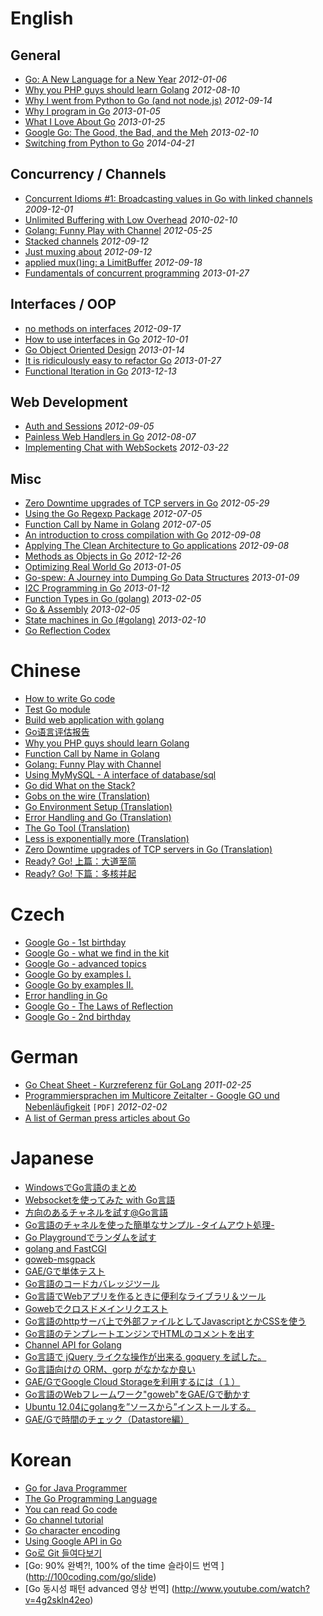 # English

## General
  * [Go: A New Language for a New Year](http://kylelemons.net/2012/01/go-new-language-new-year/) _2012-01-06_
  * [Why you PHP guys should learn Golang](http://www.mikespook.com/2012/08/why-you-php-guys-should-learn-golang/) _2012-08-10_
  * [Why I went from Python to Go (and not node.js)](http://jordanorelli.tumblr.com/post/31533769172/why-i-went-from-python-to-go-and-not-node-js) _2012-09-14_
  * [Why I program in Go](http://tech.t9i.in/2013/01/why-program-in-go/) _2013-01-05_
  * [What I Love About Go](http://npf.io/2013/01/what-i-love-about-go) _2013-01-25_
  * [Google Go: The Good, the Bad, and the Meh](http://blog.carlsensei.com/post/42828735125) _2013-02-10_
  * [Switching from Python to Go](https://www.spacemonkey.com/blog/posts/go-space-monkey) _2014-04-21_

## Concurrency / Channels
  * [Concurrent Idioms #1: Broadcasting values in Go with linked channels](http://rogpeppe.wordpress.com/2009/12/01/concurrent-idioms-1-broadcasting-values-in-go-with-linked-channels/) _2009-12-01_
  * [Unlimited Buffering with Low Overhead](http://rogpeppe.wordpress.com/2010/02/10/unlimited-buffering-with-low-overhead/) _2010-02-10_
  * [Golang: Funny Play with Channel](http://www.mikespook.com/2012/05/golang-funny-play-with-channel/) _2012-05-25_
  * [Stacked channels](http://gowithconfidence.tumblr.com/post/31426832143/stacked-channels) _2012-09-12_
  * [Just muxing about](http://gowithconfidence.tumblr.com/post/31431608488/muxing) _2012-09-12_
  * [applied mux()ing: a LimitBuffer](http://gowithconfidence.tumblr.com/post/31797884887/limit-buffers) _2012-09-18_
  * [Fundamentals of concurrent programming](http://www.nada.kth.se/~snilsson/concurrency/) _2013-01-27_

## Interfaces / OOP
  * [no methods on interfaces](http://gowithconfidence.tumblr.com/post/31735316104/interface-methods) _2012-09-17_
  * [How to use interfaces in Go](http://jordanorelli.tumblr.com/post/32665860244/how-to-use-interfaces-in-go) _2012-10-01_
  * [Go Object Oriented Design](http://nathany.com/good) _2013-01-14_
  * [It is ridiculously easy to refactor Go](http://www.onebigfluke.com/2013/01/it-is-ridiculously-easy-to-refactor-go.html) _2013-01-27_
  * [Functional Iteration in Go](http://hackthology.com/functional-iteration-in-go.html) _2013-12-13_

## Web Development
  * [Auth and Sessions](http://shadynasty.biz/blog/2012/09/05/auth-and-sessions/) _2012-09-05_
  * [Painless Web Handlers in Go](http://shadynasty.biz/blog/2012/08/07/painless-web-handlers-in-go/) _2012-08-07_
  * [Implementing Chat with WebSockets](http://gary.beagledreams.com/page/go-websocket-chat.html) _2012-03-22_

## Misc
  * [Zero Downtime upgrades of TCP servers in Go](http://blog.nella.org/?p=879) _2012-05-29_
  * [Using the Go Regexp Package](http://blog.kamilkisiel.net/blog/2012/07/05/using-the-go-regexp-package/) _2012-07-05_
  * [Function Call by Name in Golang](http://www.mikespook.com/2012/07/function-call-by-name-in-golang/) _2012-07-05_
  * [An introduction to cross compilation with Go](http://dave.cheney.net/2012/09/08/an-introduction-to-cross-compilation-with-go) _2012-09-08_
  * [Applying The Clean Architecture to Go applications](http://manuel.kiessling.net/2012/09/28/applying-the-clean-architecture-to-go-applications/) _2012-09-08_
  * [Methods as Objects in Go](http://ernestmicklei.com/2012/11/26/methods-as-objects-in-go/) _2012-12-26_
  * [Optimizing Real World Go](http://bpowers.github.com/weblog/2013/01/05/optimizing-real-world-go/) _2013-01-05_
  * [Go-spew: A Journey into Dumping Go Data Structures](https://blog.cyphertite.com/go-spew-a-journey-into-dumping-go-data-structures/) _2013-01-09_
  * [I2C Programming in Go](http://www.gmcbay.com/2013/01/i2c-programming-in-go/) _2013-01-12_
  * [Function Types in Go (golang)](http://jordanorelli.tumblr.com/post/42369331748/function-types-in-go-golang) _2013-02-05_
  * [Go & Assembly](http://www.doxsey.net/blog/go-and-assembly) _2013-02-05_
  * [State machines in Go (#golang)](http://denis.papathanasiou.org/?p=1190) _2013-02-10_
  * [Go Reflection Codex](http://jimmyfrasche.github.io/go-reflection-codex/)


# Chinese
  * [How to write Go code](http://chenxiaoyu.org/2012/03/14/howto-write-golang-code.html)
  * [Test Go module](http://chenxiaoyu.org/2012/12/07/golang-module-test-benchmark.html)
  * [Build web application with golang](https://github.com/astaxie/build-web-application-with-golang)
  * [Go语言评估报告](https://docs.google.com/document/d/1NosYIbM6tfBqKh49BrHOngBfXuT1MfrvYXwc_ikwuMk/edit)
  * [Why you PHP guys should learn Golang](http://www.mikespook.com/2012/08/%e4%b8%ba%e4%bb%80%e4%b9%88phper%e5%ba%94%e5%bd%93%e5%ad%a6%e4%b9%a0golang/)
  * [Function Call by Name in Golang](http://www.mikespook.com/2012/07/%e5%9c%a8-golang-%e4%b8%ad%e7%94%a8%e5%90%8d%e5%ad%97%e8%b0%83%e7%94%a8%e5%87%bd%e6%95%b0/)
  * [Golang: Funny Play with Channel](http://www.mikespook.com/2012/06/golang-channel-%e6%9c%89%e8%b6%a3%e7%9a%84%e5%ba%94%e7%94%a8/)
  * [Using MyMySQL - A interface of database/sql](http://www.mikespook.com/2012/05/mymysql-%e7%9a%84-databasesql-%e6%8e%a5%e5%8f%a3%e4%bd%bf%e7%94%a8/)
  * [Go did What on the Stack?](http://www.mikespook.com/2011/03/go%e5%9c%a8stack%e4%b8%8a%e5%b9%b2%e4%ba%86%e7%a5%9e%e9%a9%ac%ef%bc%9f/)
  * [Gobs on the wire (Translation)](http://www.mikespook.com/2011/03/%e7%bf%bb%e8%af%91%e9%a3%9e%e7%bf%94%e7%9a%84-gob/)
  * [Go Environment Setup (Translation)](http://www.mikespook.com/2012/02/%E7%BF%BB%E8%AF%91go-%E7%8E%AF%E5%A2%83%E8%AE%BE%E7%BD%AE/)
  * [Error Handling and Go (Translation)](http://www.mikespook.com/2011/08/%E9%94%99%E8%AF%AF%E5%A4%84%E7%90%86%E5%92%8Cgo/)
  * [The Go Tool (Translation)](http://www.mikespook.com/2012/02/%E7%BF%BB%E8%AF%91go-%E5%B7%A5%E5%85%B7/)
  * [Less is exponentially more (Translation)](http://www.mikespook.com/2012/06/%E7%BF%BB%E8%AF%91%E5%B0%91%E6%98%AF%E6%8C%87%E6%95%B0%E7%BA%A7%E7%9A%84%E5%A4%9A/)
  * [Zero Downtime upgrades of TCP servers in Go (Translation)](http://www.mikespook.com/2012/05/%E7%BF%BB%E8%AF%91%E7%94%A8-go-%E5%AE%9E%E7%8E%B0%E9%9B%B6%E5%81%9C%E6%9C%BA%E5%8D%87%E7%BA%A7-tcp-%E6%9C%8D%E5%8A%A1/)
  * [Ready? Go! 上篇：大道至简](http://monnand.me/p/ready-go-1/zhCN/)
  * [Ready? Go! 下篇：多核并起](http://monnand.me/p/ready-go-2/zhCN/)

# Czech
  * [Google Go - 1st birthday](http://www.abclinuxu.cz/clanky/google-go-1.-narozeniny)
  * [Google Go - what we find in the kit](http://www.abclinuxu.cz/clanky/google-go-co-najdeme-ve-stavebnici)
  * [Google Go - advanced topics](http://www.abclinuxu.cz/clanky/google-go-pokrocilejsi-temata)
  * [Google Go by examples I.](http://www.abclinuxu.cz/clanky/google-go-v-prikladech-1)
  * [Google Go by examples II.](http://www.abclinuxu.cz/clanky/google-go-v-prikladech-2)
  * [Error handling in Go](http://www.abclinuxu.cz/clanky/osetrovani-chyb-v-go)
  * [Google Go - The Laws of Reflection](http://www.abclinuxu.cz/clanky/google-go-pravidla-reflexe)
  * [Google Go - 2nd birthday](http://www.abclinuxu.cz/clanky/google-go-2.-narozeniny)

# German
  * [Go Cheat Sheet - Kurzreferenz für GoLang](http://www.weltchecker.de/go-cheat-sheet-kurzreferenz-fur-golang/) _2011-02-25_
  * [Programmiersprachen im Multicore Zeitalter - Google GO und Nebenläuﬁgkeit](http://ps.informatik.uni-siegen.de/downloads/Seminare/multicore-ws2011/donner.pdf) ` [PDF] ` _2012-02-02_
  * [A list of German press articles about Go](http://www.hweidner.de/redmine/projects/pub/wiki/Golang_Presse)

# Japanese
  * [WindowsでGo言語のまとめ](http://esten.wankuma.com/)
  * [Websocketを使ってみた with Go言語](http://u.hinoichi.net/2012/12/14/websocket%E3%82%92%E4%BD%BF%E3%81%A3%E3%81%A6%E3%81%BF%E3%81%9F-with-go%E8%A8%80%E8%AA%9E/)
  * [方向のあるチャネルを試す@Go言語](http://u.hinoichi.net/2012/12/29/%E6%96%B9%E5%90%91%E3%81%AE%E3%81%82%E3%82%8B%E3%83%81%E3%83%A3%E3%83%8D%E3%83%AB%E3%82%92%E8%A9%A6%E3%81%99-go%E8%A8%80%E8%AA%9E/)
  * [Go言語のチャネルを使った簡単なサンプル -タイムアウト処理-](http://u.hinoichi.net/2012/12/26/go%E8%A8%80%E8%AA%9E%E3%81%AE%E3%83%81%E3%83%A3%E3%83%8D%E3%83%AB%E3%82%92%E4%BD%BF%E3%81%A3%E3%81%9F%E7%B0%A1%E5%8D%98%E3%81%AA%E3%82%B5%E3%83%B3%E3%83%97%E3%83%AB-%E3%82%BF%E3%82%A4%E3%83%A0/)
  * [Go Playgroundでランダムを試す](http://u.hinoichi.net/2012/12/25/go-playground%E3%81%A7%E3%83%A9%E3%83%B3%E3%83%80%E3%83%A0%E3%82%92%E8%A9%A6%E3%81%99/)
  * [golang and FastCGI](http://u.hinoichi.net/2012/07/11/golang-and-fastcgi/)
  * [goweb-msgpack](http://u.hinoichi.net/2012/08/06/goweb-msgpack/)
  * [GAE/Gで単体テスト](http://u.hinoichi.net/2012/08/17/gaeg%E3%81%A7%E5%8D%98%E4%BD%93%E3%83%86%E3%82%B9%E3%83%88/)
  * [Go言語のコードカバレッジツール](http://u.hinoichi.net/2012/09/06/go%E8%A8%80%E8%AA%9E%E3%81%AE%E3%82%B3%E3%83%BC%E3%83%89%E3%82%AB%E3%83%90%E3%83%AC%E3%83%83%E3%82%B8%E3%83%84%E3%83%BC%E3%83%AB/)
  * [Go言語でWebアプリを作るときに便利なライブラリ＆ツール](http://u.hinoichi.net/2012/09/11/go%E8%A8%80%E8%AA%9E%E3%81%A7web%E3%82%A2%E3%83%97%E3%83%AA%E3%82%92%E4%BD%9C%E3%82%8B%E3%81%A8%E3%81%8D%E3%81%AB%E4%BE%BF%E5%88%A9%E3%81%AA%E3%83%A9%E3%82%A4%E3%83%96%E3%83%A9%E3%83%AA/)
  * [Gowebでクロスドメインリクエスト](http://u.hinoichi.net/2012/09/24/goweb%E3%81%A7%E3%82%AF%E3%83%AD%E3%82%B9%E3%83%89%E3%83%A1%E3%82%A4%E3%83%B3%E3%83%AA%E3%82%AF%E3%82%A8%E3%82%B9%E3%83%88/)
  * [Go言語のhttpサーバ上で外部ファイルとしてJavascriptとかCSSを使う](http://u.hinoichi.net/2012/05/21/go%E8%A8%80%E8%AA%9E%E3%81%AEhttp%E3%82%B5%E3%83%BC%E3%83%90%E4%B8%8A%E3%81%A7%E5%A4%96%E9%83%A8%E3%83%95%E3%82%A1%E3%82%A4%E3%83%AB%E3%81%A8%E3%81%97%E3%81%A6javascript%E3%81%A8%E3%81%8Bcss%E3%82%92/)
  * [Go言語のテンプレートエンジンでHTMLのコメントを出す](http://u.hinoichi.net/2012/05/07/go%E8%A8%80%E8%AA%9E%E3%81%AE%E3%83%86%E3%83%B3%E3%83%97%E3%83%AC%E3%83%BC%E3%83%88%E3%82%A8%E3%83%B3%E3%82%B8%E3%83%B3%E3%81%A7html%E3%81%AE%E3%82%B3%E3%83%A1%E3%83%B3%E3%83%88%E3%82%92%E5%87%BA/)
  * [Channel API for Golang](http://u.hinoichi.net/2012/02/23/channel-api-for-golang/)
  * [Go言語で jQuery ライクな操作が出来る goquery を試した。](http://mattn.kaoriya.net/software/lang/go/20120914184828.htm)
  * [Go言語向けの ORM、gorp がなかなか良い](http://mattn.kaoriya.net/software/lang/go/20120914222828.htm)
  * [GAE/GでGoogle Cloud Storageを利用するには（１）](http://takashi-yokoyama.blogspot.jp/2012/08/gaeggoogle-cloud-storage.html)
  * [Go言語のWebフレームワーク"goweb"をGAE/Gで動かす](http://takashi-yokoyama.blogspot.jp/2012/07/gowebgowebgaeg.html)
  * [Ubuntu 12.04にgolangを”ソースから”インストールする。](http://takashi-yokoyama.blogspot.jp/2012/07/ubuntu-1204golang.html)
  * [GAE/Gで時間のチェック（Datastore編）](http://takashi-yokoyama.blogspot.jp/2012/06/gaegdatastore.html)

# Korean
  * [Go for Java Programmer](http://goo.gl/8zjRwt)
  * [The Go Programming Language](http://www.slideshare.net/golanger/abou-go)
  * [You can read Go code](http://goo.gl/vUeSzl)
  * [Go channel tutorial](http://www.gonuts.kr/2014/12/golang-channels-tutorial.html)
  * [Go character encoding](http://www.slideshare.net/suapapa/go-character-encoding)
  * [Using Google API in Go](http://www.slideshare.net/golanger/using-google-api-in-go)
  * [Go로 Git 들여다보기](http://goo.gl/nCDV3I)
  * [Go: 90% 완벽?!, 100% of the time 슬라이드 번역 ] (http://100coding.com/go/slide)
  * [Go 동시성 패턴 advanced 영상 번역] (http://www.youtube.com/watch?v=4g2skln42eo)
